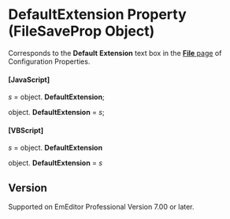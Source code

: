 # DefaultExtension Property (FileSaveProp Object)

Corresponds to the **Default**
**Extension** text box in the [**File** page](../../dlg/properties/file/index) of Configuration Properties.

#### \[JavaScript\]

_s_ = object. **DefaultExtension**;

object. **DefaultExtension** = _s_;

#### \[VBScript\]

_s_ = object. **DefaultExtension**

object. **DefaultExtension** = _s_

## Version

Supported on EmEditor Professional Version 7.00 or later.
